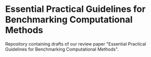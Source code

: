 # Essential Practical Guidelines for Benchmarking Computational Methods

Repository containing drafts of our review paper "Essential Practical Guidelines for Benchmarking Computational Methods".

